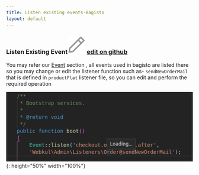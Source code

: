 ```yaml
---
title: Listen existing events-Bagisto
layout: default
---
```


### Listen Existing Event<span class="edit-github"><img src="/docs/assets/images/Icon-Pencil-Large.svg"/> <a href="https://github.com/bagisto/bagisto-docs">edit on github</a></span>

You may refer our [Event](events.html) section , all events used in bagisto are listed there so you may change or edit the listener function such as- `sendNewOrderMail` that is defined in `productFlat` listener file, so you can edit and perform the required operation

![Bagisto Root Directory](assets/images/Bagisto_Docs_Images/Events/define-event.png){: height="50%" width="100%"}


